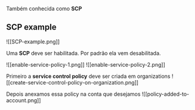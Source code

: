 Também conhecida como **SCP**

## SCP example
![[SCP-example.png]]

Uma **SCP** deve ser habilitada. Por padrão ela vem desabilitada.

![[enable-service-policy-1.png]]
![[enable-service-policy-2.png]]

Primeiro a **service control policy** deve ser criada em organizations
![[create-service-control-policy-on-organization.png]]

Depois anexamos essa policy na conta que desejamos
![[policy-added-to-account.png]]